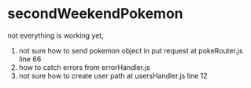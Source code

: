 # secondWeekendPokemon
 not everything is working yet,
 1. not sure how to send pokemon object in put request at pokeRouter.js line 66
 2. how to catch errors from errorHandler.js
 3. not sure how to create user path at usersHandler.js line 12
